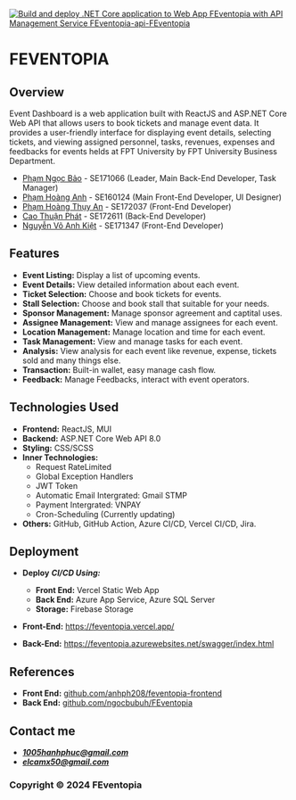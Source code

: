 [![Build and deploy .NET Core application to Web App FEventopia with API Management Service FEventopia-api-FEventopia](https://github.com/ngocbubuh/FEventopia/actions/workflows/FEventopia.yml/badge.svg)](https://github.com/ngocbubuh/FEventopia/actions/workflows/FEventopia.yml)

# FEVENTOPIA

## Overview

Event Dashboard is a web application built with ReactJS and ASP.NET Core Web API that allows users to book tickets and manage event data. It provides a user-friendly interface for displaying event details, selecting tickets, and viewing assigned personnel, tasks, revenues, expenses and feedbacks for events helds at FPT University by FPT University Business Department.

- [Phạm Ngọc Bảo](https://github.com/ngocbubuh/) - SE171066 (Leader, Main Back-End Developer, Task Manager)
- [Phạm Hoàng Anh](https://github.com/anhph208/) - SE160124 (Main Front-End Developer, UI Designer)
- [Phạm Hoàng Thụy An](https://github.com/Anpht02) - SE172037 (Front-End Developer)
- [Cao Thuận Phát](https://github.com/ErisCenturyst) - SE172611 (Back-End Developer)
- [Nguyễn Võ Anh Kiệt](https://github.com/Anhkiet1310) - SE171347 (Front-End Developer)

## Features

- **Event Listing:** Display a list of upcoming events.
- **Event Details:** View detailed information about each event.
- **Ticket Selection:** Choose and book tickets for events.
- **Stall Selection:** Choose and book stall that suitable for your needs.
- **Sponsor Management:** Manage sponsor agreement and captital uses.
- **Assignee Management:** View and manage assignees for each event.
- **Location Management:** Manage location and time for each event.
- **Task Management:** View and manage tasks for each event.
- **Analysis:** View analysis for each event like revenue, expense, tickets sold and many things else.
- **Transaction:** Built-in wallet, easy manage cash flow.
- **Feedback:** Manage Feedbacks, interact with event operators.
  
## Technologies Used

- **Frontend:** ReactJS, MUI
- **Backend:** ASP.NET Core Web API 8.0
- **Styling:** CSS/SCSS
- **Inner Technologies:**
  + Request RateLimited
  + Global Exception Handlers
  + JWT Token
  + Automatic Email Intergrated: Gmail STMP
  + Payment Intergrated: VNPAY
  + Cron-Scheduling (Currently updating)
- **Others:** GitHub, GitHub Action, Azure CI/CD, Vercel CI/CD, Jira.

## Deployment

- **Deploy** ***CI/CD Using:***
  + **Front End:** Vercel Static Web App
  + **Back End:** Azure App Service, Azure SQL Server
  + **Storage:** Firebase Storage

- **Front-End:** https://feventopia.vercel.app/
- **Back-End:** https://feventopia.azurewebsites.net/swagger/index.html

## References
- **Front End:** [github.com/anhph208/feventopia-frontend](https://github.com/anhph208/feventopia-frontend/)
- **Back End:** [github.com/ngocbubuh/FEventopia](https://github.com/ngocbubuh/FEventopia/)

## Contact me
- ***1005hanhphuc@gmail.com***
- ***elcamx50@gmail.com***

### Copyright &#169; 2024 FEventopia
